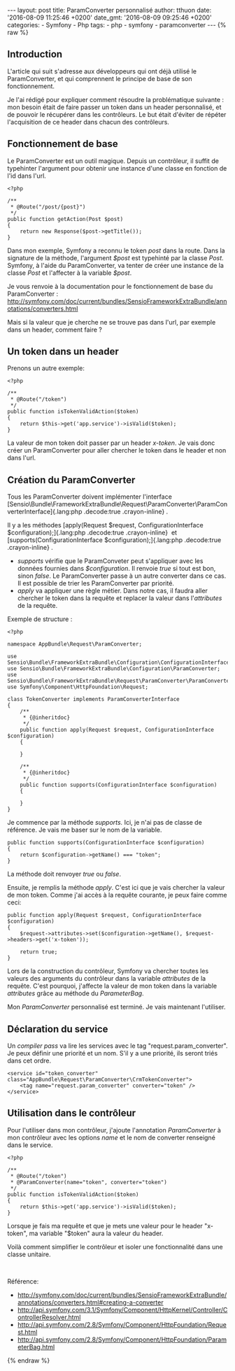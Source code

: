 --- layout: post title: ParamConverter personnalisé author: tthuon date:
'2016-08-09 11:25:46 +0200' date\_gmt: '2016-08-09 09:25:46 +0200'
categories: - Symfony - Php tags: - php - symfony - paramconverter ---
{% raw %}

Introduction
------------

L'article qui suit s'adresse aux développeurs qui ont déjà utilisé le
ParamConverter, et qui comprennent le principe de base de son
fonctionnement.

Je l'ai rédigé pour expliquer comment résoudre la problématique suivante
: mon besoin était de faire passer un token dans un header personnalisé,
et de pouvoir le récupérer dans les contrôleurs. Le but était d'éviter
de répéter l'acquisition de ce header dans chacun des contrôleurs.

Fonctionnement de base
----------------------

Le ParamConverter est un outil magique. Depuis un contrôleur, il suffit
de typehinter l'argument pour obtenir une instance d'une classe en
fonction de l'id dans l'url.

``` {.lang:php .decode:true}
<?php

/**
 * @Route("/post/{post}")
 */
public function getAction(Post $post)
{
    return new Response($post->getTitle());
}
```

Dans mon exemple, Symfony a reconnu le token *post* dans la route. Dans
la signature de la méthode, l'argument *\$post* est typehinté par la
classe *Post*. Symfony, à l'aide du ParamConverter, va tenter de créer
une instance de la classe *Post* et l'affecter à la variable *\$post*.

Je vous renvoie à la documentation pour le fonctionnement de base du
ParamConverter :
<http://symfony.com/doc/current/bundles/SensioFrameworkExtraBundle/annotations/converters.html>

Mais si la valeur que je cherche ne se trouve pas dans l'url, par
exemple dans un header, comment faire ?

Un token dans un header
-----------------------

Prenons un autre exemple:

``` {.lang:php .decode:true}
<?php

/**
 * @Route("/token")
 */
public function isTokenValidAction($token)
{
    return $this->get('app.service')->isValid($token);
}
```

La valeur de mon token doit passer par un header *x-token*. Je vais donc
créer un ParamConverter pour aller chercher le token dans le header et
non dans l'url.

Création du ParamConverter
--------------------------

Tous les ParamConverter doivent implémenter l'interface
[Sensio\\Bundle\\FrameworkExtraBundle\\Request\\ParamConverter\\ParamConverterInterface]{.lang:php
.decode:true .crayon-inline} .

Il y a les méthodes [apply(Request \$request, ConfigurationInterface
\$configuration);]{.lang:php .decode:true .crayon-inline}  et
[supports(ConfigurationInterface \$configuration);]{.lang:php
.decode:true .crayon-inline} .

-   *supports* vérifie que le ParamConveter peut s'appliquer avec les
    données fournies dans *\$configuration*. Il renvoie *true* si tout
    est bon, sinon *false*. Le ParamConverter passe à un autre converter
    dans ce cas. Il est possible de trier les ParamConverter par
    priorité.
-   *apply* va appliquer une règle métier. Dans notre cas, il faudra
    aller chercher le token dans la requête et replacer la valeur dans
    l'*attributes* de la requête.

Exemple de structure :

``` {.lang:php .decode:true}
<?php

namespace AppBundle\Request\ParamConverter;

use Sensio\Bundle\FrameworkExtraBundle\Configuration\ConfigurationInterface;
use Sensio\Bundle\FrameworkExtraBundle\Configuration\ParamConverter;
use Sensio\Bundle\FrameworkExtraBundle\Request\ParamConverter\ParamConverterInterface;
use Symfony\Component\HttpFoundation\Request;

class TokenConverter implements ParamConverterInterface
{
    /**
     * {@inheritdoc}
     */
    public function apply(Request $request, ConfigurationInterface $configuration)
    {

    }

    /**
     * {@inheritdoc}
     */
    public function supports(ConfigurationInterface $configuration)
    {

    }
}
```

Je commence par la méthode *supports.* Ici, je n'ai pas de classe de
référence. Je vais me baser sur le nom de la variable.

``` {.lang:php .decode:true}
public function supports(ConfigurationInterface $configuration)
{
    return $configuration->getName() === "token";
}
```

La méthode doit renvoyer *true* ou *false*.

Ensuite, je remplis la méthode *apply*. C'est ici que je vais chercher
la valeur de mon token. Comme j'ai accès à la requête courante, je peux
faire comme ceci:

``` {.lang:php .decode:true}
public function apply(Request $request, ConfigurationInterface $configuration)
{
    $request->attributes->set($configuration->getName(), $request->headers->get('x-token'));

    return true;
}
```

Lors de la construction du contrôleur, Symfony va chercher toutes les
valeurs des arguments du contrôleur dans la variable *attributes* de la
requête. C'est pourquoi, j'affecte la valeur de mon token dans la
variable *attributes* grâce au méthode du *ParameterBag*.

Mon *ParamConverter* personnalisé est terminé. Je vais maintenant
l'utiliser.

Déclaration du service
----------------------

Un *compiler pass* va lire les services avec le tag
"request.param\_converter". Je peux définir une priorité et un nom. S'il
y a une priorité, ils seront triés dans cet ordre.

``` {.lang:xhtml .decode:true}
<service id="token_converter" class="AppBundle\Request\ParamConverter\CrmTokenConverter">
    <tag name="request.param_converter" converter="token" />
</service>
```

Utilisation dans le contrôleur
------------------------------

Pour l'utiliser dans mon contrôleur, j'ajoute l'annotation
*ParamConverter* à mon contrôleur avec les options *name* et le nom de
converter renseigné dans le service.

``` {.lang:php .decode:true}
<?php

/**
 * @Route("/token")
 * @ParamConverter(name="token", converter="token")
 */
public function isTokenValidAction($token)
{
    return $this->get('app.service')->isValid($token);
}
```

Lorsque je fais ma requête et que je mets une valeur pour le header
"x-token", ma variable "\$token" aura la valeur du header.

Voilà comment simplifier le contrôleur et isoler une fonctionnalité dans
une classe unitaire.

 

Référence:

-   <http://symfony.com/doc/current/bundles/SensioFrameworkExtraBundle/annotations/converters.html#creating-a-converter>
-   <http://api.symfony.com/3.1/Symfony/Component/HttpKernel/Controller/ControllerResolver.html>
-   <http://api.symfony.com/2.8/Symfony/Component/HttpFoundation/Request.html>
-   <http://api.symfony.com/2.8/Symfony/Component/HttpFoundation/ParameterBag.html>

{% endraw %}
